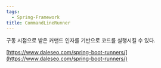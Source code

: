 ```yaml
---
tags:
  - Spring-Framework
title: CommandLineRunner
---
```


구동 시점으로 받은 커맨드 인자를 기반으로 코드를 실행시킬 수 있다.

[https://www.daleseo.com/spring-boot-runners/](https://www.daleseo.com/spring-boot-runners/)

